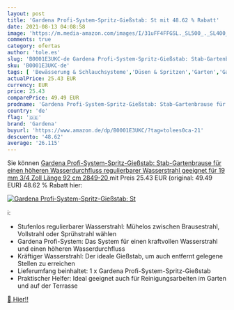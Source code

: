 ```yaml
---
layout: post
title: 'Gardena Profi-System-Spritz-Gießstab: St mit 48.62 % Rabatt'
date: 2021-08-13 04:08:58
image: 'https://m.media-amazon.com/images/I/31uFF4FFGSL._SL500_._SL400_.jpg'
comments: true
category: ofertas
author: 'tole.es'
slug: 'B0001E3UKC-de Gardena Profi-System-Spritz-Gießstab: Stab-Gartenbrause...'
sku: 'B0001E3UKC-de'
tags: [ 'Bewässerung & Schlauchsysteme','Düsen & Spritzen','Garten','Garten- & Bewässerungsgeräte','Gartenschläuche & Zubehör','Ventile & Verbindungen','gardena', ]
actualPrice: 25.43 EUR
currency: EUR
price: 25.43
comparePrice: 49.49 EUR
prodname: 'Gardena Profi-System-Spritz-Gießstab: Stab-Gartenbrause für einen höheren Wasserdurchfluss  regulierbarer Wasserstrahl  geeignet für 19 mm  3/4 Zoll   Länge 92 cm  2849-20 '
country: 'de'
flag: '🇩🇪'
brand: 'Gardena'
buyurl: 'https://www.amazon.de/dp/B0001E3UKC/?tag=tolees0ca-21'
descuento: '48.62'
average: '26.115'
---
```


Sie können [Gardena Profi-System-Spritz-Gießstab: Stab-Gartenbrause für einen höheren Wasserdurchfluss  regulierbarer Wasserstrahl  geeignet für 19 mm  3/4 Zoll   Länge 92 cm  2849-20 ](https://www.amazon.de/dp/B0001E3UKC/?tag=tolees0ca-21) mit Preis 25.43 EUR (original: 49.49 EUR) 48.62 % Rabatt hier:

[![Gardena Profi-System-Spritz-Gießstab: St](https://m.media-amazon.com/images/I/31uFF4FFGSL._SL500_._SL400_.jpg)](https://www.amazon.de/dp/B0001E3UKC/?tag=tolees0ca-21)

ℹ️:

- Stufenlos regulierbarer Wasserstrahl: Mühelos zwischen Brausestrahl, Vollstrahl oder Sprühstrahl wählen
- Gardena Profi-System: Das System für einen kraftvollen Wasserstrahl und einen höheren Wasserdurchfluss
- Kräftiger Wasserstrahl: Der ideale Gießstab, um auch entfernt gelegene Stellen zu erreichen
- Lieferumfang beinhaltet: 1 x Gardena Profi-System-Spritz-Gießstab
- Praktischer Helfer: Ideal geeignet auch für Reinigungsarbeiten im Garten und auf der Terrasse

[🛒 Hier!!](https://www.amazon.de/dp/B0001E3UKC/?tag=tolees0ca-21)
